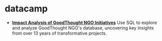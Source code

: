# datacamp

- [__Impact Analysis of GoodThought NGO Initiatives__](https://github.com/ssarrayya/datacamp-projects/tree/main/SQL/Analyzing%20NYC%20Public%20School%20Test%20Result%20Scores)
        Use SQL to explore and analyze GoodThought NGO's database, uncovering key insights from over 13 years of transformative projects.